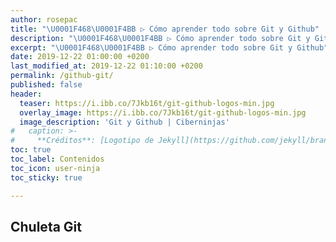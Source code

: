 ```yaml
---
author: rosepac
title: "\U0001F468‍\U0001F4BB ▷ Cómo aprender todo sobre Git y Github"
description: "\U0001F468‍\U0001F4BB ▷ Cómo aprender todo sobre Git y Github"
excerpt: "\U0001F468‍\U0001F4BB ▷ Cómo aprender todo sobre Git y Github"
date: 2019-12-22 01:00:00 +0200
last_modified_at: 2019-12-22 01:10:00 +0200
permalink: /github-git/
published: false
header:
  teaser: https://i.ibb.co/7Jkb16t/git-github-logos-min.jpg
  overlay_image: https://i.ibb.co/7Jkb16t/git-github-logos-min.jpg
  image_description: 'Git y Github | Ciberninjas'
#   caption: >-
#     **Créditos**: [Logotipo de Jekyll](https://github.com/jekyll/brand) extraído del repositorio de Marketing de Jekyll. Edición y montaje de Elaboración Propia
toc: true
toc_label: Contenidos
toc_icon: user-ninja
toc_sticky: true

---
```


## Chuleta Git

